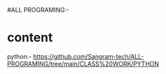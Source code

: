 #ALL PROGRAMING:-

# content


 python:- https://github.com/Sangram-tech/ALL-PROGRAMING/tree/main/CLASS%20WORK/PYTHON
